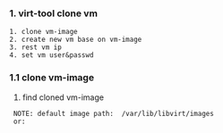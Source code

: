 
### 1. virt-tool clone vm
```
1. clone vm-image
2. create new vm base on vm-image
3. rest vm ip
4. set vm user&passwd
```
### 1.1 clone vm-image
1. find cloned vm-image
```
 NOTE: default image path:  /var/lib/libvirt/images
 or: 
 
 
```
